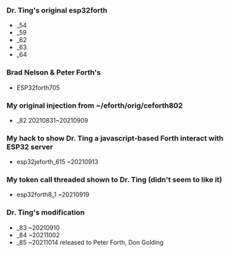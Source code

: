 ### Dr. Ting's original esp32forth
  + _54
  + _59
  + _62
  + _63
  + _64
  
### Brad Nelson & Peter Forth's
  + ESP32forth705

### My original injection from ~/eforth/orig/ceforth802
  + _82 20210831~20210909

### My hack to show Dr. Ting a javascript-based Forth interact with ESP32 server
  + esp32jeforth_615 ~20210913
  
### My token call threaded shown to Dr. Ting (didn't seem to like it)
  + esp32forth8_1 ~20210919

### Dr. Ting's modification
  + _83 ~20210910
  + _84 ~20211002
  + _85 ~20211014 released to Peter Forth, Don Golding



